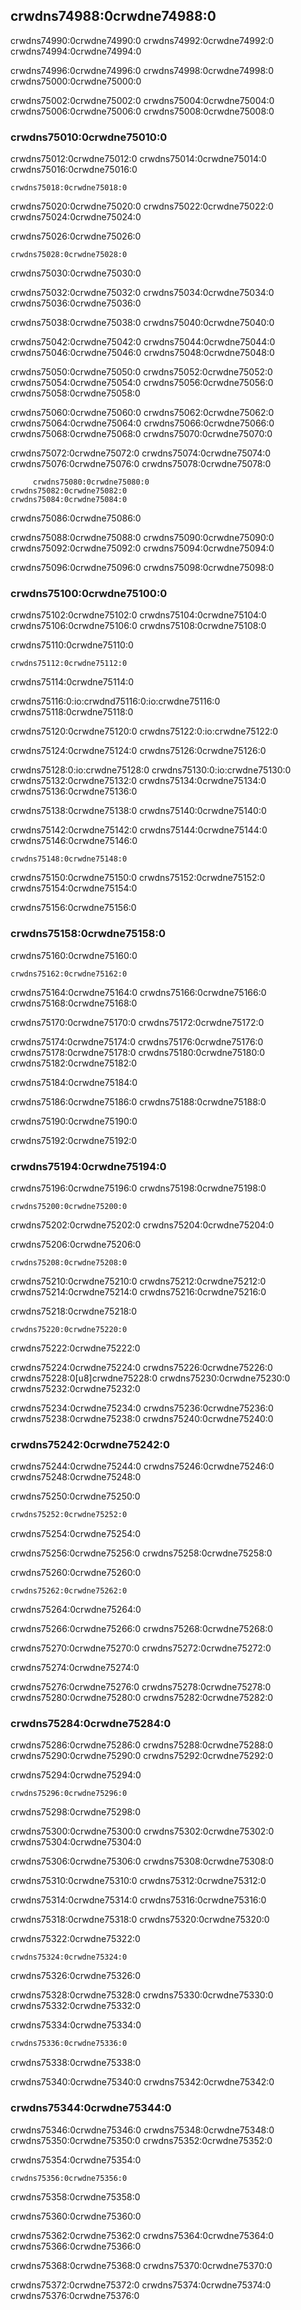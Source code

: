 ## crwdns74988:0crwdne74988:0

crwdns74990:0crwdne74990:0 crwdns74992:0crwdne74992:0 crwdns74994:0crwdne74994:0

crwdns74996:0crwdne74996:0 crwdns74998:0crwdne74998:0 crwdns75000:0crwdne75000:0

crwdns75002:0crwdne75002:0 crwdns75004:0crwdne75004:0 crwdns75006:0crwdne75006:0 crwdns75008:0crwdne75008:0

### crwdns75010:0crwdne75010:0

crwdns75012:0crwdne75012:0 crwdns75014:0crwdne75014:0 crwdns75016:0crwdne75016:0

```console
crwdns75018:0crwdne75018:0
```

crwdns75020:0crwdne75020:0 crwdns75022:0crwdne75022:0 crwdns75024:0crwdne75024:0

<span class="filename">crwdns75026:0crwdne75026:0</span>

```rust,no_run
crwdns75028:0crwdne75028:0
```


<span class="caption">crwdns75030:0crwdne75030:0</span>

crwdns75032:0crwdne75032:0 crwdns75034:0crwdne75034:0 crwdns75036:0crwdne75036:0

crwdns75038:0crwdne75038:0 crwdns75040:0crwdne75040:0

crwdns75042:0crwdne75042:0 crwdns75044:0crwdne75044:0 crwdns75046:0crwdne75046:0 crwdns75048:0crwdne75048:0

crwdns75050:0crwdne75050:0 crwdns75052:0crwdne75052:0 crwdns75054:0crwdne75054:0 crwdns75056:0crwdne75056:0 crwdns75058:0crwdne75058:0

crwdns75060:0crwdne75060:0 crwdns75062:0crwdne75062:0 crwdns75064:0crwdne75064:0 crwdns75066:0crwdne75066:0 crwdns75068:0crwdne75068:0 crwdns75070:0crwdne75070:0

crwdns75072:0crwdne75072:0 crwdns75074:0crwdne75074:0 crwdns75076:0crwdne75076:0 crwdns75078:0crwdne75078:0

```text
     crwdns75080:0crwdne75080:0
crwdns75082:0crwdne75082:0
crwdns75084:0crwdne75084:0
```

crwdns75086:0crwdne75086:0

crwdns75088:0crwdne75088:0 crwdns75090:0crwdne75090:0 crwdns75092:0crwdne75092:0 crwdns75094:0crwdne75094:0

crwdns75096:0crwdne75096:0 crwdns75098:0crwdne75098:0

### crwdns75100:0crwdne75100:0

crwdns75102:0crwdne75102:0 crwdns75104:0crwdne75104:0 crwdns75106:0crwdne75106:0 crwdns75108:0crwdne75108:0

<span class="filename">crwdns75110:0crwdne75110:0</span>

```rust,no_run
crwdns75112:0crwdne75112:0
```


<span class="caption">crwdns75114:0crwdne75114:0</span>

crwdns75116:0:io:crwdnd75116:0:io:crwdne75116:0 crwdns75118:0crwdne75118:0

crwdns75120:0crwdne75120:0 crwdns75122:0:io:crwdne75122:0

crwdns75124:0crwdne75124:0 crwdns75126:0crwdne75126:0

crwdns75128:0:io:crwdne75128:0 crwdns75130:0:io:crwdne75130:0 crwdns75132:0crwdne75132:0 crwdns75134:0crwdne75134:0 crwdns75136:0crwdne75136:0

crwdns75138:0crwdne75138:0 crwdns75140:0crwdne75140:0

crwdns75142:0crwdne75142:0 crwdns75144:0crwdne75144:0 crwdns75146:0crwdne75146:0

```console
crwdns75148:0crwdne75148:0
```

crwdns75150:0crwdne75150:0 crwdns75152:0crwdne75152:0 crwdns75154:0crwdne75154:0

crwdns75156:0crwdne75156:0

### crwdns75158:0crwdne75158:0

crwdns75160:0crwdne75160:0

```text
crwdns75162:0crwdne75162:0
```

crwdns75164:0crwdne75164:0 crwdns75166:0crwdne75166:0 crwdns75168:0crwdne75168:0

crwdns75170:0crwdne75170:0 crwdns75172:0crwdne75172:0

crwdns75174:0crwdne75174:0 crwdns75176:0crwdne75176:0 crwdns75178:0crwdne75178:0 crwdns75180:0crwdne75180:0 crwdns75182:0crwdne75182:0

crwdns75184:0crwdne75184:0

crwdns75186:0crwdne75186:0 crwdns75188:0crwdne75188:0

crwdns75190:0crwdne75190:0

crwdns75192:0crwdne75192:0

### crwdns75194:0crwdne75194:0

crwdns75196:0crwdne75196:0 crwdns75198:0crwdne75198:0

```text
crwdns75200:0crwdne75200:0
```

crwdns75202:0crwdne75202:0 crwdns75204:0crwdne75204:0

crwdns75206:0crwdne75206:0

```text
crwdns75208:0crwdne75208:0
```

crwdns75210:0crwdne75210:0 crwdns75212:0crwdne75212:0 crwdns75214:0crwdne75214:0 crwdns75216:0crwdne75216:0

<span class="filename">crwdns75218:0crwdne75218:0</span>

```rust,no_run
crwdns75220:0crwdne75220:0
```


<span class="caption">crwdns75222:0crwdne75222:0</span>

crwdns75224:0crwdne75224:0 crwdns75226:0crwdne75226:0 crwdns75228:0[u8]crwdne75228:0 crwdns75230:0crwdne75230:0 crwdns75232:0crwdne75232:0

crwdns75234:0crwdne75234:0 crwdns75236:0crwdne75236:0 crwdns75238:0crwdne75238:0 crwdns75240:0crwdne75240:0

### crwdns75242:0crwdne75242:0

crwdns75244:0crwdne75244:0 crwdns75246:0crwdne75246:0 crwdns75248:0crwdne75248:0

<span class="filename">crwdns75250:0crwdne75250:0</span>

```html
crwdns75252:0crwdne75252:0
```


<span class="caption">crwdns75254:0crwdne75254:0</span>

crwdns75256:0crwdne75256:0 crwdns75258:0crwdne75258:0

<span class="filename">crwdns75260:0crwdne75260:0</span>

```rust,no_run
crwdns75262:0crwdne75262:0
```


<span class="caption">crwdns75264:0crwdne75264:0</span>

crwdns75266:0crwdne75266:0 crwdns75268:0crwdne75268:0

crwdns75270:0crwdne75270:0 crwdns75272:0crwdne75272:0

crwdns75274:0crwdne75274:0

crwdns75276:0crwdne75276:0 crwdns75278:0crwdne75278:0 crwdns75280:0crwdne75280:0 crwdns75282:0crwdne75282:0

### crwdns75284:0crwdne75284:0

crwdns75286:0crwdne75286:0 crwdns75288:0crwdne75288:0 crwdns75290:0crwdne75290:0 crwdns75292:0crwdne75292:0

<span class="filename">crwdns75294:0crwdne75294:0</span>

```rust,no_run
crwdns75296:0crwdne75296:0
```


<span class="caption">crwdns75298:0crwdne75298:0</span>

crwdns75300:0crwdne75300:0 crwdns75302:0crwdne75302:0 crwdns75304:0crwdne75304:0

crwdns75306:0crwdne75306:0 crwdns75308:0crwdne75308:0

crwdns75310:0crwdne75310:0 crwdns75312:0crwdne75312:0

crwdns75314:0crwdne75314:0 crwdns75316:0crwdne75316:0

crwdns75318:0crwdne75318:0 crwdns75320:0crwdne75320:0

<span class="filename">crwdns75322:0crwdne75322:0</span>

```rust,no_run
crwdns75324:0crwdne75324:0
```


<span class="caption">crwdns75326:0crwdne75326:0</span>

crwdns75328:0crwdne75328:0 crwdns75330:0crwdne75330:0 crwdns75332:0crwdne75332:0

<span class="filename">crwdns75334:0crwdne75334:0</span>

```html
crwdns75336:0crwdne75336:0
```


<span class="caption">crwdns75338:0crwdne75338:0</span>

crwdns75340:0crwdne75340:0 crwdns75342:0crwdne75342:0

### crwdns75344:0crwdne75344:0

crwdns75346:0crwdne75346:0 crwdns75348:0crwdne75348:0 crwdns75350:0crwdne75350:0 crwdns75352:0crwdne75352:0

<span class="filename">crwdns75354:0crwdne75354:0</span>

```rust,no_run
crwdns75356:0crwdne75356:0
```


<span class="caption">crwdns75358:0crwdne75358:0</span>

crwdns75360:0crwdne75360:0

crwdns75362:0crwdne75362:0 crwdns75364:0crwdne75364:0 crwdns75366:0crwdne75366:0

crwdns75368:0crwdne75368:0 crwdns75370:0crwdne75370:0

crwdns75372:0crwdne75372:0 crwdns75374:0crwdne75374:0 crwdns75376:0crwdne75376:0

